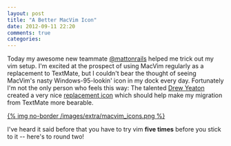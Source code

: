 ```yaml
---
layout: post
title: "A Better MacVim Icon"
date: 2012-09-11 22:20
comments: true
categories: 
---
```


Today my awesome new teammate [@mattonrails](https://twitter.com/mattonrails) helped me trick out my vim setup.
I'm excited at the prospect of using MacVim regularly as a replacement to TextMate, but I couldn't bear the 
thought of seeing MacVim's nasty Windows-95-lookin' icon in my dock every day. Fortunately I'm not the only person
who feels this way: The talented [Drew Yeaton](http://drewyeaton.com/) created a very nice 
[replacement icon](http://dribbble.com/shots/337065-MacVim-Icon-Updated) which should help make my 
migration from TextMate more bearable.

<a href="http://dribbble.com/shots/337065-MacVim-Icon-Updated">
  {% img no-border /images/extra/macvim_icons.png %}
</a>

I've heard it said before that you have to try vim **five times** before you stick to it -- here's to
round two!
